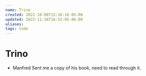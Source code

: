 ```yaml
---
name: Trino
created: 2022-10-08T15:16:16-05:00
updated: 2022-11-16T16:52:05-06:00
aliases: 
tags: todo
---
```

# Trino

- Manfred Sent me a copy of his book, need to read through it.